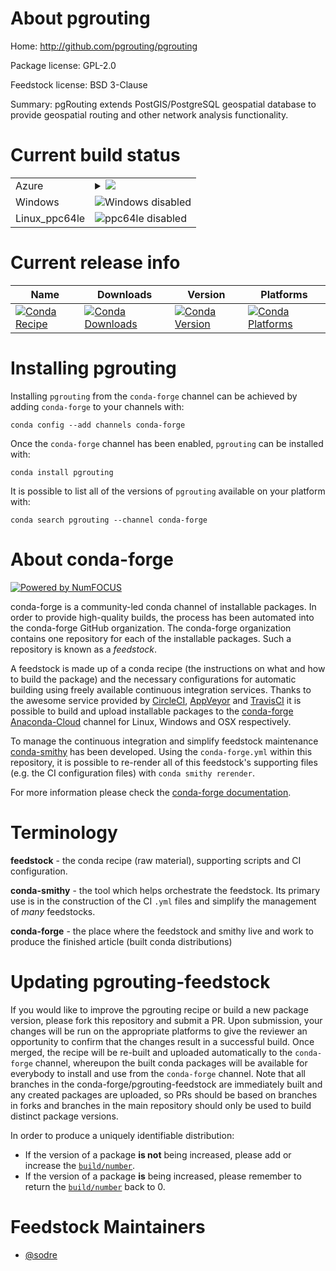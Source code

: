 About pgrouting
===============

Home: http://github.com/pgrouting/pgrouting

Package license: GPL-2.0

Feedstock license: BSD 3-Clause

Summary: pgRouting extends PostGIS/PostgreSQL geospatial database to provide geospatial routing and other network analysis functionality.



Current build status
====================


<table>
    
  <tr>
    <td>Azure</td>
    <td>
      <details>
        <summary>
          <a href="https://dev.azure.com/conda-forge/feedstock-builds/_build/latest?definitionId=4067&branchName=master">
            <img src="https://dev.azure.com/conda-forge/feedstock-builds/_apis/build/status/pgrouting-feedstock?branchName=master">
          </a>
        </summary>
        <table>
          <thead><tr><th>Variant</th><th>Status</th></tr></thead>
          <tbody><tr>
              <td>linux_postgresql10.4</td>
              <td>
                <a href="https://dev.azure.com/conda-forge/feedstock-builds/_build/latest?definitionId=4067&branchName=master">
                  <img src="https://dev.azure.com/conda-forge/feedstock-builds/_apis/build/status/pgrouting-feedstock?branchName=master&jobName=linux&configuration=linux_postgresql10.4" alt="variant">
                </a>
              </td>
            </tr><tr>
              <td>linux_postgresql9.6</td>
              <td>
                <a href="https://dev.azure.com/conda-forge/feedstock-builds/_build/latest?definitionId=4067&branchName=master">
                  <img src="https://dev.azure.com/conda-forge/feedstock-builds/_apis/build/status/pgrouting-feedstock?branchName=master&jobName=linux&configuration=linux_postgresql9.6" alt="variant">
                </a>
              </td>
            </tr><tr>
              <td>osx_postgresql10.4</td>
              <td>
                <a href="https://dev.azure.com/conda-forge/feedstock-builds/_build/latest?definitionId=4067&branchName=master">
                  <img src="https://dev.azure.com/conda-forge/feedstock-builds/_apis/build/status/pgrouting-feedstock?branchName=master&jobName=osx&configuration=osx_postgresql10.4" alt="variant">
                </a>
              </td>
            </tr><tr>
              <td>osx_postgresql9.6</td>
              <td>
                <a href="https://dev.azure.com/conda-forge/feedstock-builds/_build/latest?definitionId=4067&branchName=master">
                  <img src="https://dev.azure.com/conda-forge/feedstock-builds/_apis/build/status/pgrouting-feedstock?branchName=master&jobName=osx&configuration=osx_postgresql9.6" alt="variant">
                </a>
              </td>
            </tr>
          </tbody>
        </table>
      </details>
    </td>
  </tr>
  <tr>
    <td>Windows</td>
    <td>
      <img src="https://img.shields.io/badge/Windows-disabled-lightgrey.svg" alt="Windows disabled">
    </td>
  </tr>
  <tr>
    <td>Linux_ppc64le</td>
    <td>
      <img src="https://img.shields.io/badge/ppc64le-disabled-lightgrey.svg" alt="ppc64le disabled">
    </td>
  </tr>
</table>

Current release info
====================

| Name | Downloads | Version | Platforms |
| --- | --- | --- | --- |
| [![Conda Recipe](https://img.shields.io/badge/recipe-pgrouting-green.svg)](https://anaconda.org/conda-forge/pgrouting) | [![Conda Downloads](https://img.shields.io/conda/dn/conda-forge/pgrouting.svg)](https://anaconda.org/conda-forge/pgrouting) | [![Conda Version](https://img.shields.io/conda/vn/conda-forge/pgrouting.svg)](https://anaconda.org/conda-forge/pgrouting) | [![Conda Platforms](https://img.shields.io/conda/pn/conda-forge/pgrouting.svg)](https://anaconda.org/conda-forge/pgrouting) |

Installing pgrouting
====================

Installing `pgrouting` from the `conda-forge` channel can be achieved by adding `conda-forge` to your channels with:

```
conda config --add channels conda-forge
```

Once the `conda-forge` channel has been enabled, `pgrouting` can be installed with:

```
conda install pgrouting
```

It is possible to list all of the versions of `pgrouting` available on your platform with:

```
conda search pgrouting --channel conda-forge
```


About conda-forge
=================

[![Powered by NumFOCUS](https://img.shields.io/badge/powered%20by-NumFOCUS-orange.svg?style=flat&colorA=E1523D&colorB=007D8A)](http://numfocus.org)

conda-forge is a community-led conda channel of installable packages.
In order to provide high-quality builds, the process has been automated into the
conda-forge GitHub organization. The conda-forge organization contains one repository
for each of the installable packages. Such a repository is known as a *feedstock*.

A feedstock is made up of a conda recipe (the instructions on what and how to build
the package) and the necessary configurations for automatic building using freely
available continuous integration services. Thanks to the awesome service provided by
[CircleCI](https://circleci.com/), [AppVeyor](https://www.appveyor.com/)
and [TravisCI](https://travis-ci.org/) it is possible to build and upload installable
packages to the [conda-forge](https://anaconda.org/conda-forge)
[Anaconda-Cloud](https://anaconda.org/) channel for Linux, Windows and OSX respectively.

To manage the continuous integration and simplify feedstock maintenance
[conda-smithy](https://github.com/conda-forge/conda-smithy) has been developed.
Using the ``conda-forge.yml`` within this repository, it is possible to re-render all of
this feedstock's supporting files (e.g. the CI configuration files) with ``conda smithy rerender``.

For more information please check the [conda-forge documentation](https://conda-forge.org/docs/).

Terminology
===========

**feedstock** - the conda recipe (raw material), supporting scripts and CI configuration.

**conda-smithy** - the tool which helps orchestrate the feedstock.
                   Its primary use is in the construction of the CI ``.yml`` files
                   and simplify the management of *many* feedstocks.

**conda-forge** - the place where the feedstock and smithy live and work to
                  produce the finished article (built conda distributions)


Updating pgrouting-feedstock
============================

If you would like to improve the pgrouting recipe or build a new
package version, please fork this repository and submit a PR. Upon submission,
your changes will be run on the appropriate platforms to give the reviewer an
opportunity to confirm that the changes result in a successful build. Once
merged, the recipe will be re-built and uploaded automatically to the
`conda-forge` channel, whereupon the built conda packages will be available for
everybody to install and use from the `conda-forge` channel.
Note that all branches in the conda-forge/pgrouting-feedstock are
immediately built and any created packages are uploaded, so PRs should be based
on branches in forks and branches in the main repository should only be used to
build distinct package versions.

In order to produce a uniquely identifiable distribution:
 * If the version of a package **is not** being increased, please add or increase
   the [``build/number``](https://conda.io/docs/user-guide/tasks/build-packages/define-metadata.html#build-number-and-string).
 * If the version of a package **is** being increased, please remember to return
   the [``build/number``](https://conda.io/docs/user-guide/tasks/build-packages/define-metadata.html#build-number-and-string)
   back to 0.

Feedstock Maintainers
=====================

* [@sodre](https://github.com/sodre/)

